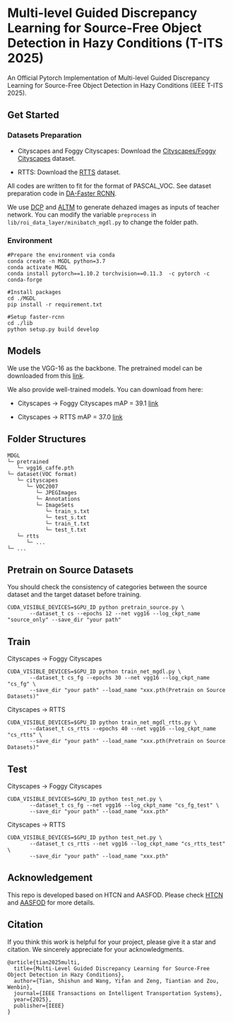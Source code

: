# Multi-level Guided Discrepancy Learning for Source-Free Object Detection in Hazy Conditions (T-ITS 2025)
An Official Pytorch Implementation of Multi-level Guided Discrepancy Learning for Source-Free Object Detection in Hazy Conditions (IEEE T-ITS 2025).

## Get Started
### Datasets Preparation
* Cityscapes and Foggy Cityscapes: Download the [Cityscapes/Foggy Cityscapes](https://www.cityscapes-dataset.com/) dataset.

* RTTS: Download the [RTTS](https://sites.google.com/view/reside-dehaze-datasets/reside-%CE%B2) dataset.

All codes are written to fit for the format of PASCAL_VOC. See dataset preparation code in [DA-Faster RCNN](https://github.com/yuhuayc/da-faster-rcnn/tree/master/prepare_data).

We use [DCP](https://github.com/He-Zhang/image_dehaze) and [ALTM](https://github.com/26hzhang/OptimizedImageEnhance/tree/master/matlab/ALTMRetinex) to generate dehazed images as inputs of teacher network. You can modify the variable `preprocess` in `lib/roi_data_layer/minibatch_mgdl.py` to change the folder path.

### Environment
```
#Prepare the environment via conda
conda create -n MGDL python=3.7
conda activate MGDL
conda install pytorch==1.10.2 torchvision==0.11.3  -c pytorch -c conda-forge

#Install packages
cd ./MGDL
pip install -r requirement.txt

#Setup faster-rcnn
cd ./lib
python setup.py build develop
```

## Models
We use the VGG-16 as the backbone. The pretrained model can be downloaded from this [link](https://drive.google.com/file/d/1yO5zJ1-GCRz45B8idd5AwNt1mmz2aBJw/view?usp=sharing). 

We also provide well-trained models. You can download from here:

* Cityscapes -> Foggy Cityscapes mAP = 39.1 [link](https://drive.google.com/file/d/14biNYqD7N-3-j22lzZRzAjZVY2wz-vf2/view?usp=sharing)

* Cityscapes -> RTTS mAP = 37.0 [link](https://drive.google.com/file/d/1Vll7DpyKPKpe7yYds-PYuCgmKWBGzAs_/view?usp=sharing)

## Folder Structures
```
MDGL
└─ pretrained
   └─ vgg16_caffe.pth 
└─ dataset(VOC format)
   └─ cityscapes
      └─ VOC2007
         └─ JPEGImages
         └─ Annotations
         └─ ImageSets
            └─ train_s.txt
            └─ test_s.txt
            └─ train_t.txt
            └─ test_t.txt
   └─ rtts
      └─ ...
└─ ...
```

## Pretrain on Source Datasets
You should check the consistency of categories between the source dataset and the target dataset before training.
```
CUDA_VISIBLE_DEVICES=$GPU_ID python pretrain_source.py \
       --dataset_t cs --epochs 12 --net vgg16 --log_ckpt_name "source_only" --save_dir "your path"
```

## Train
Cityscapes -> Foggy Cityscapes
```
CUDA_VISIBLE_DEVICES=$GPU_ID python train_net_mgdl.py \
       --dataset_t cs_fg --epochs 30 --net vgg16 --log_ckpt_name "cs_fg" \
       --save_dir "your path" --load_name "xxx.pth(Pretrain on Source Datasets)"
```

Cityscapes -> RTTS
```
CUDA_VISIBLE_DEVICES=$GPU_ID python train_net_mgdl_rtts.py \
       --dataset_t cs_rtts --epochs 40 --net vgg16 --log_ckpt_name "cs_rtts" \
       --save_dir "your path" --load_name "xxx.pth(Pretrain on Source Datasets)"
```

## Test
Cityscapes -> Foggy Cityscapes
```
CUDA_VISIBLE_DEVICES=$GPU_ID python test_net.py \
       --dataset_t cs_fg --net vgg16 --log_ckpt_name "cs_fg_test" \
       --save_dir "your path" --load_name "xxx.pth"
```

Cityscapes -> RTTS
```
CUDA_VISIBLE_DEVICES=$GPU_ID python test_net.py \
       --dataset_t cs_rtts --net vgg16 --log_ckpt_name "cs_rtts_test" \
       --save_dir "your path" --load_name "xxx.pth"
```
## Acknowledgement
This repo is developed based on HTCN and AASFOD. Please check [HTCN](https://github.com/chaoqichen/HTCN) and [AASFOD](https://github.com/ChuQiaosong/AASFOD) for more details.

## Citation
If you think this work is helpful for your project, please give it a star and citation. We sincerely appreciate for your acknowledgments.
```
@article{tian2025multi,
  title={Multi-Level Guided Discrepancy Learning for Source-Free Object Detection in Hazy Conditions},
  author={Tian, Shishun and Wang, Yifan and Zeng, Tiantian and Zou, Wenbin},
  journal={IEEE Transactions on Intelligent Transportation Systems},
  year={2025},
  publisher={IEEE}
}
```
